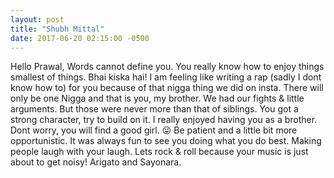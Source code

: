 ```yaml
---
layout: post
title: "Shubh Mittal"
date: 2017-06-20 02:15:00 -0500
---
```


Hello Prawal, 
Words cannot define you. You really know how to enjoy things smallest of things. Bhai kiska hai! I am feeling like writing a rap (sadly I dont know how to) for you because of that nigga thing we did on insta. There will only be one Nigga and that is you, my brother. We had our fights & little arguments. But those were never more than that of siblings. 
You got a strong character, try to build on it. I really enjoyed having you as a brother. Dont worry, you will find a good girl. :stuck_out_tongue_winking_eye: Be patient and a little bit more opportunistic. It was always fun to see you doing what you do best. Making people laugh with your laugh. Lets rock & roll because your music is just about to get noisy! Arigato and Sayonara.